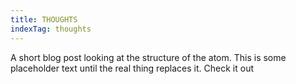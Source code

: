 ```yaml
---
title: THOUGHTS
indexTag: thoughts
---
```


<PostLayout title={title} pageTitleHeight="100vh">
    <TitledSection title="Structure of the Atom" tags="physics">
        <Description>
            A short blog post looking at the structure of the atom. This is some placeholder text until the real thing replaces it.
        </Description>
        <LinkButton href="/test">Check it out</LinkButton>
    </TitledSection>
    <Title textAlign="center">All Thoughts</Title>
    <IndexList list={metaList} />
</PostLayout>
